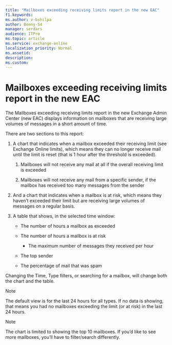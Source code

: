```yaml
---
title: "Mailboxes exceeding receiving limits report in the new EAC"
f1.keywords:
ms.author: v-bshilpa
author: Benny-54
manager: serdars
audience: ITPro
ms.topic: article
ms.service: exchange-online
localization_priority: Normal
ms.assetid:
description:  
ms.custom:
---
```


# Mailboxes exceeding receiving limits report in the new EAC

The Mailboxes exceeding receiving limits report in the new Exchange Admin Center (new EAC) displays information on mailboxes that are receiving large volumes of messages in a short amount of time.

There are two sections to this report:

1.	A chart that indicates when a mailbox exceeded their receiving limit (see Exchange Online limits), which means they can no longer receive mail until the limit is reset (that is 1 hour after the threshold is exceeded).

      1. Mailboxes will not receive any mail at all if the overall receiving limit is exceeded
      
      2. Mailboxes will not receive any mail from a specific sender, if the mailbox has received too many messages from the sender
      
2. And a chart that indicates when a mailbox is at risk, which means they haven’t exceeded their limit but are receiving large volumes of messages on a regular basis.

3. A table that shows, in the selected time window:

   - The number of hours a mailbox as exceeded
   
   - The number of hours a mailbox is at risk
   
	 - The maximum number of messages they received per hour
   
   - The top sender 
   
   - The percentage of mail that was spam
   
Changing the Time, Type filters, or searching for a mailbox, will change both the chart and the table. 

> [!NOTE]
> The default view is for the last 24 hours for all types. If no data is showing, that means you had no mailboxes exceeding the limit (or at risk) in the last 24 hours.

> [!NOTE]
> The chart is limited to showing the top 10 mailboxes. If you’d like to see more mailboxes, you’ll have to filter/search differently. 
